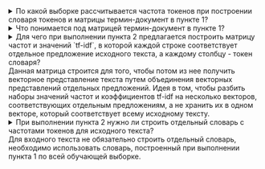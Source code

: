 <details>
<summary>
По какой выборке рассчитывается частота токенов при построении словаря токенов и матрицы термин-документ в пункте 1?
</summary>
и словарь, и матрица составляются по обучающей выборке, встречаемость токенов тоже считается по обучающей выборке.
</details>

<details>
<summary>
Что понимается под матрицей термин-документ в пункте 1?
</summary>
Матрица термин-документ - матрица, каждой строке которой соответствует документ обучающей выборки, каждому столбцу - токен словаря (или наоборот).
</details>

<details>
<summary>
Для чего при выполнении пункта 2 предлагается построить матрицу частот и значений `tf-idf`, в которой каждой строке соответствует отдельное предложение исходного текста, а каждому столбцу - токен словаря?
<summary>
Данная матрица строится для того, чтобы потом из нее получить векторное представление текста путем объединения векторных представлений отдельных предложений. Идея в том, чтобы разбить наборы значений частот и коэффициентов tf-idf на несколько векторов, соответствующих отдельным предложениям, а не хранить их в одном векторе, который соответствует всему исходному тексту.
</details>

<details>
<summary>
При выполнении пункта 2 нужно ли строить отдельный словарь с частотами токенов для исходного текста?
<summary>
Для входного текста не обязательно строить отдельный словарь, необходимо использовать словарь, построенный при выполнении пункта 1 по всей обучающей выборке. 
</details>
